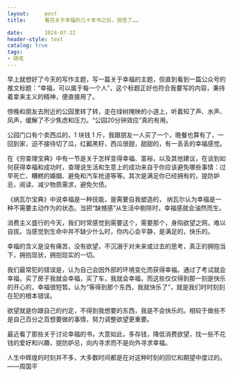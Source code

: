 ```yaml
---
layout:     post
title:      看完关于幸福的几十本书之后，我悟了……

date:       2024-07-22
header-style: text
catalog: true
tags:
- 随笔
---
```

早上就想好了今天的写作主题，写一篇关于幸福的主题，但直到看到一篇公众号的推文标题：“幸福，可以属于每一个人”，这个标题正好也符合我要写的内容，秉持着拿来主义的精神，便直接用了。

傍晚和朋友去附近的公园里转了转，走在绿树掩映的小道上，听着知了声、水声、风声，缓解了不少焦虑和压力。“公园20分钟效应”真的有用。

公园门口有个卖西瓜的，1 块钱 1 斤，我跟朋友一人买了一个，晚餐也算有了，一回到家，迫不接待切了瓜，红瓤黑籽，西瓜很甜，甜甜的，有一丢丢的幸福感觉。

在《穷查理宝典》中有一节是关于怎样变得幸福、富裕，以及其他建议，在谈到如何获得幸福和成功时，查理说生活和生意上的成功来自于你应该避免哪些事情：过早死亡、糟糕的婚姻、避免和汽车抢道等等。其次是满足你已经拥有的，提防妒忌，阅读、减少物质需求，避免欠债。

《纳瓦尔宝典》中说幸福是一种技能，是需要自我塑造的， 纳瓦尔认为幸福是一种不需要主动作为的状态。当把“缺憾感”从生活中剔除时，幸福感就会油然而生。

消费主义盛行的今天，我们时常感觉到需要这个，需要那个，身陷欲望之网，难以自拔。当感觉到生命中并不缺少什么时，你内心会平静，是满足的，快乐的。

幸福的含义是没有痛苦，没有欲望，不沉溺于对未来或过去的思考，真正的拥抱当下，拥抱现状，拥抱现实的一切。

我们最常犯的错误是，认为自己会因外部的环境变化而获得幸福。通过了考试就会幸福，买了房子我就会幸福，买了车，我就会幸福，而这些仅仅得到那一刻是快乐的开心的，幸福很短暂。认为“等得到那个东西，我就快乐了”，就是我们时时刻刻在犯的根本错误。

欲望就是你跟自己的约定，不得到我想要的东西，我是不会快乐的。相较于做些不是自己百分之百想要做的事情，努力调整欲望更重要。

最近看了那些关于讨论幸福的书，大意如此，多存钱，降低消费欲望，找一些不花钱的爱好和兴趣，提防妒忌，向内寻求而不是向外寻求幸福。

人生中辉煌的时刻并不多，大多数时间都是在对这种时刻的回忆和期望中度过的。——周国平